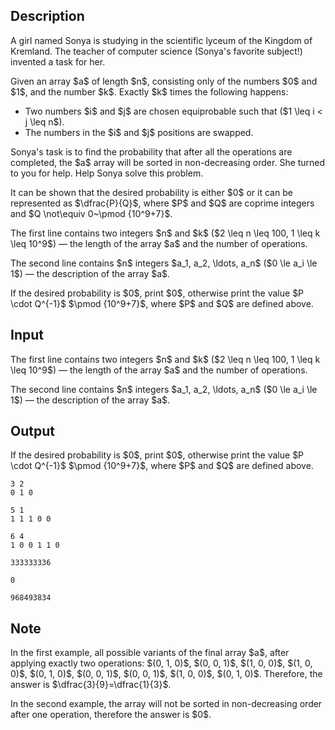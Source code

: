 ## Description

<div><p>A girl named Sonya is studying in the scientific lyceum of the Kingdom of Kremland. The teacher of computer science (Sonya's favorite subject!) invented a task for her.</p><p>Given an array $a$ of length $n$, <span class="tex-font-style-bf">consisting only of the numbers $0$ and $1$</span>, and the number $k$. <span class="tex-font-style-bf">Exactly $k$ times</span> the following happens: </p><ul> <li> Two numbers $i$ and $j$ are chosen equiprobable such that ($1 \leq i &lt; j \leq n$). </li><li> The numbers in the $i$ and $j$ positions are swapped. </li></ul><p>Sonya's task is to find the probability that after all the operations are completed, the $a$ array will be <span class="tex-font-style-bf">sorted in non-decreasing order</span>. She turned to you for help. Help Sonya solve this problem.</p><p>It can be shown that the desired probability is either $0$ or it can be represented as $\dfrac{P}{Q}$, where $P$ and $Q$ are coprime integers and $Q \not\equiv 0~\pmod {10^9+7}$.</p></div><div class="input-specification"><p>The first line contains two integers $n$ and $k$ ($2 \leq n \leq 100, 1 \leq k \leq 10^9$)&nbsp;— the length of the array $a$ and the number of operations.</p><p>The second line contains $n$ integers $a_1, a_2, \ldots, a_n$ ($0 \le a_i \le 1$)&nbsp;— the description of the array $a$.</p></div><div class="output-specification"><p>If the desired probability is $0$, print $0$, otherwise print the value $P \cdot Q^{-1}$ $\pmod {10^9+7}$, where $P$ and $Q$ are defined above.</p></div>

## Input

<p>The first line contains two integers $n$ and $k$ ($2 \leq n \leq 100, 1 \leq k \leq 10^9$)&nbsp;— the length of the array $a$ and the number of operations.</p><p>The second line contains $n$ integers $a_1, a_2, \ldots, a_n$ ($0 \le a_i \le 1$)&nbsp;— the description of the array $a$.</p>

## Output

<p>If the desired probability is $0$, print $0$, otherwise print the value $P \cdot Q^{-1}$ $\pmod {10^9+7}$, where $P$ and $Q$ are defined above.</p>





```input1
3 2
0 1 0
```




```input2
5 1
1 1 1 0 0
```




```input3
6 4
1 0 0 1 1 0
```




```output1
333333336
```




```output2
0
```




```output3
968493834
```



## Note

<p>In the first example, all possible variants of the final array $a$, after applying exactly two operations: $(0, 1, 0)$, $(0, 0, 1)$, $(1, 0, 0)$, $(1, 0, 0)$, $(0, 1, 0)$, $(0, 0, 1)$, $(0, 0, 1)$, $(1, 0, 0)$, $(0, 1, 0)$. Therefore, the answer is $\dfrac{3}{9}=\dfrac{1}{3}$.</p><p>In the second example, the array will not be sorted in non-decreasing order after one operation, therefore the answer is $0$.</p>
